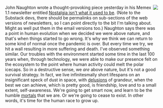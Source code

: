 <img src="http://scripting.com/images/2019/08/15/chihuahua.png" border="0" align="right">John Naughton wrote a thought-provoking piece yesterday in his Memex 1.1 newsletter entitled <a href="https://johnnaughton.substack.com/p/sunday-2-august-2020">Nostalgia isn't what it used to be</a>. (Note to the Substack devs, there should be permalinks on sub-sections of the web versions of newsletters, so I can point directly to the bit I'm talking about. Might as well put them in the email versions too.) Naughton says there was a point in human evolution when we decided we were above nature, and that's when things started to go wrong. It's why we think we can return to some kind of normal once the pandemic is over. But every time we try, we hit a wall resulting in more suffering and death. I've observed something similar. Our troubles with the environment started some time in the last 100 years when, through technology, we were able to make our presence felt on the ecosystem to the point where human activity could melt the polar icecaps. So in a destructive sense, we <i>are</i> above nature, but it's not a good survival strategy. In fact, we live infinitesmally short lifespans on an insignificant speck of dust in space, with <a href="http://scripting.com/davenet/1998/05/06/yoQuieroScriptingNews.html#3">delusions</a> of grandeur, when the best we can achieve, which is pretty good, is friendship, love and to a small extent, self-awareness. We're going to get smart now, and learn to be the humble <a href="http://scripting.com/2016/05/31/1296.html">mortals</a> that we are. Or we're going to cease to exist. In other words, it's time for the human race to grow up. 
